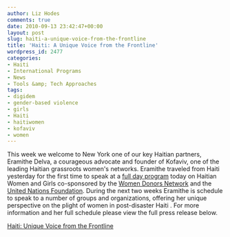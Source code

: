 ```yaml
---
author: Liz Hodes
comments: true
date: 2010-09-13 23:42:47+00:00
layout: post
slug: haiti-a-unique-voice-from-the-frontline
title: 'Haiti: A Unique Voice from the Frontline'
wordpress_id: 2477
categories:
- Haiti
- International Programs
- News
- Tools &amp; Tech Approaches
tags:
- digidem
- gender-based violence
- girls
- Haiti
- haitiwomen
- kofaviv
- women
---
```


This week we welcome to New York one of our key Haitian partners, Eramithe Delva, a courageous advocate and founder of Kofaviv, one of the leading Haitian grassroots women's networks. Eramithe traveled from Haiti yesterday for the first time to speak at a [full day program](http://womendonors.org/event/view/217) today on Haitian Women and Girls co-sponsored by the [Women Donors Network](http://womendonors.org/) and the [United Nations Foundation](http://www.unfoundation.org/). During the next two weeks Eramithe is schedule to speak to a number of groups and organizations, offering her unique perspective on the plight of women in post-disaster Haiti . For more information and her full schedule please view the full press release below.

[Haiti: Unique Voice from the Frontline](http://www.scribd.com/doc/44667102/Haiti-Unique-Voice-from-the-Frontline)
